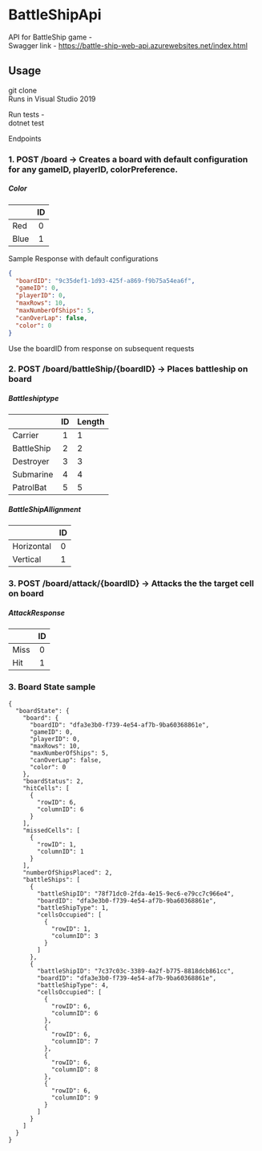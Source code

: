 # BattleShipApi

API for BattleShip game -
<br />
Swagger link - <https://battle-ship-web-api.azurewebsites.net/index.html>

## Usage

git clone
<br />
Runs in Visual Studio 2019

Run tests -
<br />
dotnet test

Endpoints
<br />

### 1. POST /board -> Creates a board with default configuration for any gameID, playerID, colorPreference.

##### Color

|      | ID  |
| ---- | :-: |
| Red  |  0  |
| Blue |  1  |

Sample Response with default configurations

```json
{
  "boardID": "9c35def1-1d93-425f-a869-f9b75a54ea6f",
  "gameID": 0,
  "playerID": 0,
  "maxRows": 10,
  "maxNumberOfShips": 5,
  "canOverLap": false,
  "color": 0
}
```

Use the boardID from response on subsequent requests

### 2. POST /board/battleShip/{boardID} -> Places battleship on board

##### Battleshiptype

|            | ID  | Length |
| ---------- | :-: | ------ |
| Carrier    |  1  | 1      |
| BattleShip |  2  | 2      |
| Destroyer  |  3  | 3      |
| Submarine  |  4  | 4      |
| PatrolBat  |  5  | 5      |

##### BattleShipAllignment

|            | ID  |
| ---------- | :-: |
| Horizontal |  0  |
| Vertical   |  1  |

### 3. POST /board/attack/{boardID} -> Attacks the the target cell on board

##### AttackResponse

|      | ID  |
| ---- | :-: |
| Miss |  0  |
| Hit  |  1  |


### 3. Board State sample 
```
{
  "boardState": {
    "board": {
      "boardID": "dfa3e3b0-f739-4e54-af7b-9ba60368861e",
      "gameID": 0,
      "playerID": 0,
      "maxRows": 10,
      "maxNumberOfShips": 5,
      "canOverLap": false,
      "color": 0
    },
    "boardStatus": 2,
    "hitCells": [
      {
        "rowID": 6,
        "columnID": 6
      }
    ],
    "missedCells": [
      {
        "rowID": 1,
        "columnID": 1
      }
    ],
    "numberOfShipsPlaced": 2,
    "battleShips": [
      {
        "battleShipID": "78f71dc0-2fda-4e15-9ec6-e79cc7c966e4",
        "boardID": "dfa3e3b0-f739-4e54-af7b-9ba60368861e",
        "battleShipType": 1,
        "cellsOccupied": [
          {
            "rowID": 1,
            "columnID": 3
          }
        ]
      },
      {
        "battleShipID": "7c37c03c-3389-4a2f-b775-8818dcb861cc",
        "boardID": "dfa3e3b0-f739-4e54-af7b-9ba60368861e",
        "battleShipType": 4,
        "cellsOccupied": [
          {
            "rowID": 6,
            "columnID": 6
          },
          {
            "rowID": 6,
            "columnID": 7
          },
          {
            "rowID": 6,
            "columnID": 8
          },
          {
            "rowID": 6,
            "columnID": 9
          }
        ]
      }
    ]
  }
}
```
